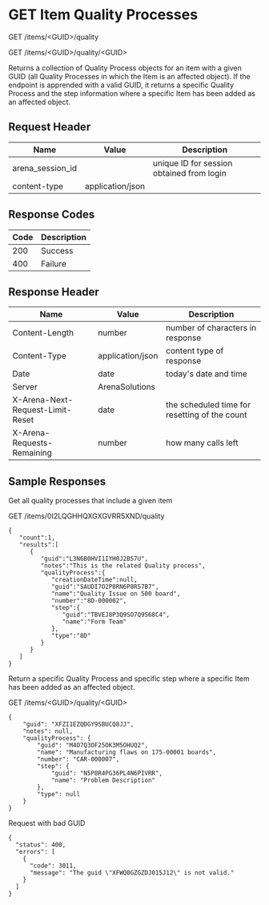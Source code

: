 # GET Item Quality Processes
GET /items/&lt;GUID&gt;/quality

GET /items/&lt;GUID&gt;/quality/&lt;GUID&gt;

Returns a collection of  Quality Process objects for an item with a given GUID \(all Quality Processes in which the Item is an affected object\). If the endpoint is apprended with a valid GUID, it returns a specific Quality Process and the step information where a specific Item has been added as an affected object.

## Request Header

| Name  | Value  | Description  |
|  --- |  --- |  --- | 
| arena_session_id  |   | unique ID for session obtained from login  |
| content-type  | application/json  |   |

## Response Codes

| Code  | Description  |
|  --- |  --- | 
| 200  | Success  |
| 400  | Failure  |

## Response Header

| Name  | Value  | Description  |
|  --- |  --- |  --- | 
| Content-Length  | number  | number of characters in response  |
| Content-Type  | application/json  | content type of response  |
| Date  | date  | today's date and time  |
| Server  | ArenaSolutions  |   |
| X-Arena-Next-Request-Limit-Reset   | date  | the scheduled time for resetting of the count  |
| X-Arena-Requests-Remaining   | number  | how many calls left  |

## Sample Responses
Get all quality processes that include a given item

GET /items/0I2LQGHHQXGXGVRR5XND/quality

```
{  
   "count":1,
   "results":[  
      {  
         "guid":"L3N6B0HVI1IYH0J2B57U",
         "notes":"This is the related Quality process",
         "qualityProcess":{  
            "creationDateTime":null,
            "guid":"SAUDI7O2P8RN6P8R57B7",
            "name":"Quality Issue on 500 board",
            "number":"8D-000002",
            "step":{  
               "guid":"TBVEJ8P3Q9SO7Q9S68C4",
               "name":"Form Team"
            },
            "type":"8D"
         }
      }
   ]
}
```
Return a specific Quality Process and specific step where a specific Item has been added as an affected object.

GET /items/&lt;GUID&gt;/quality/&lt;GUID&gt;

```
{
    "guid": "XFZI1EZQDGY9SBUCQ8JJ",
    "notes": null,
    "qualityProcess": {
        "guid": "M4O7Q3OF25OK3M5OHUQ2",
        "name": "Manufacturing flaws on 175-00001 boards",
        "number": "CAR-000007",
        "step": {
            "guid": "N5P8R4PG36PL4N6PIVRR",
            "name": "Problem Description"
        },
        "type": null
    }
}
```
Request with bad GUID

```
{
  "status": 400,
  "errors": [
    {
      "code": 3011,
      "message": "The guid \"XFWQ0GZGZDJ015J12\" is not valid."
    }
  ]
}
```
